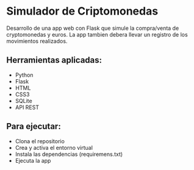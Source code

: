 # Simulador de Criptomonedas
Desarrollo de una app web con Flask que simule la compra/venta de cryptomonedas y euros. La app tambien debera llevar un registro de los movimientos realizados.

## Herramientas aplicadas:
- Python
- Flask
- HTML
- CSS3
- SQLite
- API REST 

## Para ejecutar:
- Clona el repositorio
- Crea y activa el entorno virtual
- Instala las dependencias (requiremens.txt)
- Ejecuta la app